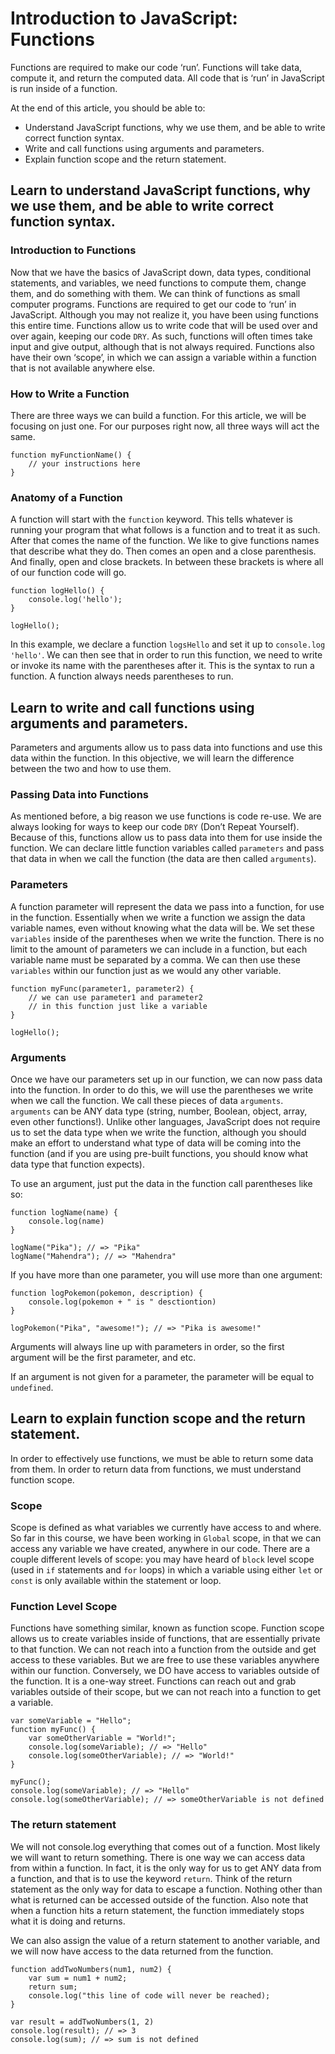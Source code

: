 # Introduction to JavaScript: Functions


Functions are required to make our code ‘run’. Functions will take data, compute it, and return the computed data. All code that is ‘run’ in JavaScript is run inside of a function.


At the end of this article, you should be able to:


-   Understand JavaScript functions, why we use them, and be able to write correct function syntax.
-   Write and call functions using arguments and parameters.
-   Explain function scope and the return statement.


## Learn to understand JavaScript functions, why we use them, and be able to write correct function syntax.


### Introduction to Functions


Now that we have the basics of JavaScript down, data types, conditional statements, and variables, we need functions to compute them, change them, and do something with them. We can think of functions as small computer programs. Functions are required to get our code to ‘run’ in JavaScript. Although you may not realize it, you have been using functions this entire time. Functions allow us to write code that will be used over and over again, keeping our code `DRY`. As such, functions will often times take input and give output, although that is not always required. Functions also have their own ‘scope’, in which we can assign a variable within a function that is not available anywhere else.


### How to Write a Function


There are three ways we can build a function. For this article, we will be focusing on just one. For our purposes right now, all three ways will act the same.


    function myFunctionName() {
        // your instructions here
    }

### Anatomy of a Function


A function will start with the `function` keyword. This tells whatever is running your program that what follows is a function and to treat it as such. After that comes the name of the function. We like to give functions names that describe what they do. Then comes an open and a close parenthesis. And finally, open and close brackets. In between these brackets is where all of our function code will go.


    function logHello() {
        console.log('hello');
    }
    
    logHello();

In this example, we declare a function `logsHello` and set it up to `console.log`  `'hello'`. We can then see that in order to run this function, we need to write or invoke its name with the parentheses after it. This is the syntax to run a function. A function always needs parentheses to run.


## Learn to write and call functions using arguments and parameters.


Parameters and arguments allow us to pass data into functions and use this data within the function. In this objective, we will learn the difference between the two and how to use them.


### Passing Data into Functions


As mentioned before, a big reason we use functions is code re-use. We are always looking for ways to keep our code `DRY` (Don’t Repeat Yourself). Because of this, functions allow us to pass data into them for use inside the function. We can declare little function variables called `parameters` and pass that data in when we call the function (the data are then called `arguments`).


### Parameters


A function parameter will represent the data we pass into a function, for use in the function. Essentially when we write a function we assign the data variable names, even without knowing what the data will be. We set these `variables` inside of the parentheses when we write the function. There is no limit to the amount of parameters we can include in a function, but each variable name must be separated by a comma. We can then use these `variables` within our function just as we would any other variable.


    function myFunc(parameter1, parameter2) {
        // we can use parameter1 and parameter2
        // in this function just like a variable
    }
    
    logHello();

### Arguments


Once we have our parameters set up in our function, we can now pass data into the function. In order to do this, we will use the parentheses we write when we call the function. We call these pieces of data  `arguments`.  `arguments`  can be ANY data type (string, number, Boolean, object, array, even other functions!). Unlike other languages, JavaScript does not require us to set the data type when we write the function, although you should make an effort to understand what type of data will be coming into the function (and if you are using pre-built functions, you should know what data type that function expects).


To use an argument, just put the data in the function call parentheses like so:


    function logName(name) {
        console.log(name)
    }
    
    logName("Pika"); // => "Pika"
    logName("Mahendra"); // => "Mahendra"

If you have more than one parameter, you will use more than one argument:


    function logPokemon(pokemon, description) {
        console.log(pokemon + " is " desctiontion)
    }
    
    logPokemon("Pika", "awesome!"); // => "Pika is awesome!"

Arguments will always line up with parameters in order, so the first argument will be the first parameter, and etc.


If an argument is not given for a parameter, the parameter will be equal to  `undefined`.


## Learn to explain function scope and the return statement.


In order to effectively use functions, we must be able to return some data from them. In order to return data from functions, we must understand function scope.


### Scope


Scope is defined as what variables we currently have access to and where. So far in this course, we have been working in `Global` scope, in that we can access any variable we have created, anywhere in our code. There are a couple different levels of scope: you may have heard of `block` level scope (used in `if` statements and `for` loops) in which a variable using either `let` or `const` is only available within the statement or loop.


### Function Level Scope


Functions have something similar, known as function scope. Function scope allows us to create variables inside of functions, that are essentially private to that function. We can not reach into a function from the outside and get access to these variables. But we are free to use these variables anywhere within our function. Conversely, we DO have access to variables outside of the function. It is a one-way street. Functions can reach out and grab variables outside of their scope, but we can not reach into a function to get a variable.


    var someVariable = "Hello";
    function myFunc() {
        var someOtherVariable = "World!";
        console.log(someVariable); // => "Hello"
        console.log(someOtherVariable); // => "World!"
    }
    
    myFunc();
    console.log(someVariable); // => "Hello"
    console.log(someOtherVariable); // => someOtherVariable is not defined

### The return statement


We will not console.log everything that comes out of a function. Most likely we will want to return something. There is one way we can access data from within a function. In fact, it is the only way for us to get ANY data from a function, and that is to use the keyword  `return`. Think of the return statement as the only way for data to escape a function. Nothing other than what is returned can be accessed outside of the function. Also note that when a function hits a return statement, the function immediately stops what it is doing and returns.


We can also assign the value of a return statement to another variable, and we will now have access to the data returned from the function.


    function addTwoNumbers(num1, num2) {
        var sum = num1 + num2;
        return sum;
        console.log("this line of code will never be reached);
    }
    
    var result = addTwoNumbers(1, 2)
    console.log(result); // => 3
    console.log(sum); // => sum is not defined
